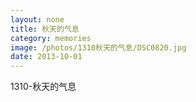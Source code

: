 ```yaml
---
layout: none
title: 秋天的气息
category: memories
image: /photos/1310秋天的气息/DSC0820.jpg
date: 2013-10-01
---
```

1310-秋天的气息